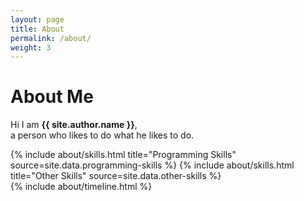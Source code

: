 ```yaml
---
layout: page
title: About
permalink: /about/
weight: 3
---
```


# **About Me**

Hi I am **{{ site.author.name }}**,<br>
a person who likes to do what he likes to do.

<div class="row">
{% include about/skills.html title="Programming Skills" source=site.data.programming-skills %}
{% include about/skills.html title="Other Skills" source=site.data.other-skills %}
</div>

<div class="row">
{% include about/timeline.html %}
</div>

